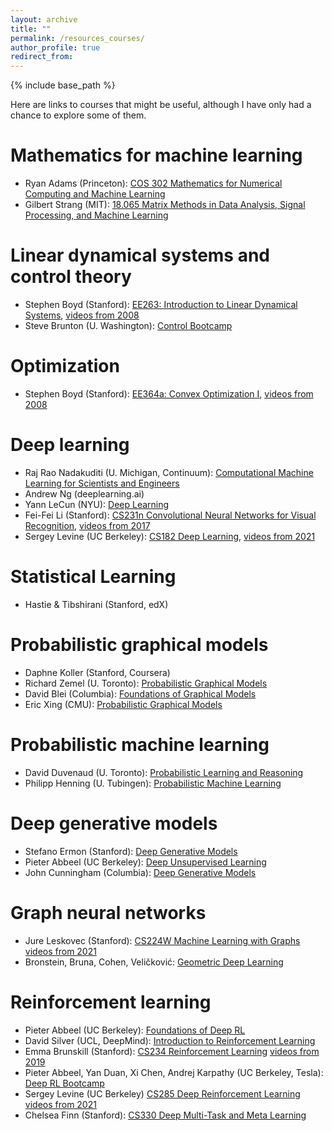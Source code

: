 ```yaml
---
layout: archive
title: ""
permalink: /resources_courses/
author_profile: true
redirect_from:
---
```


{% include base_path %}

Here are links to courses that might be useful, although I have only had a chance to explore some of them. 

# Mathematics for machine learning
* Ryan Adams (Princeton): [COS 302 Mathematics for Numerical Computing and Machine Learning](https://www.cs.princeton.edu/courses/archive/spring21/cos302/)
* Gilbert Strang (MIT): [18.065 Matrix Methods in Data Analysis, Signal Processing, and Machine Learning](https://ocw.mit.edu/courses/mathematics/18-065-matrix-methods-in-data-analysis-signal-processing-and-machine-learning-spring-2018/)

# Linear dynamical systems and control theory
* Stephen Boyd (Stanford): [EE263: Introduction to Linear Dynamical Systems](http://ee263.stanford.edu/archive/), [videos from 2008](https://www.youtube.com/playlist?list=PL06960BA52D0DB32B)
* Steve Brunton (U. Washington): [Control Bootcamp](https://www.youtube.com/playlist?list=PLMrJAkhIeNNR20Mz-VpzgfQs5zrYi085m)

# Optimization
* Stephen Boyd (Stanford): [EE364a: Convex Optimization I](https://web.stanford.edu/class/ee364a/), [videos from 2008](http://www.youtube.com/view_play_list?p=3940DD956CDF0622)

# Deep learning
* Raj Rao Nadakuditi (U. Michigan, Continuum): [Computational Machine Learning for Scientists and Engineers](https://continuum.engin.umich.edu/programs/jumpstart-ml/)
* Andrew Ng (deeplearning.ai)
* Yann LeCun (NYU): [Deep Learning](https://www.youtube.com/playlist?list=PLLHTzKZzVU9e6xUfG10TkTWApKSZCzuBI)
* Fei-Fei Li (Stanford): [CS231n Convolutional Neural Networks for Visual Recognition](http://cs231n.stanford.edu/index.html), [videos from 2017](https://www.youtube.com/playlist?list=PLC1qU-LWwrF64f4QKQT-Vg5Wr4qEE1Zxk)
* Sergey Levine (UC Berkeley): [CS182 Deep Learning](https://cs182sp21.github.io/), [videos from 2021](https://www.youtube.com/playlist?list=PL_iWQOsE6TfVmKkQHucjPAoRtIJYt8a5A)

# Statistical Learning
* Hastie & Tibshirani (Stanford, edX)

# Probabilistic graphical models
* Daphne Koller (Stanford, Coursera)
* Richard Zemel (U. Toronto): [Probabilistic Graphical Models](http://www.cs.toronto.edu/~zemel/inquiry/courses_home.php?ID=5&SEM=10)
* David Blei (Columbia): [Foundations of Graphical Models](http://www.cs.columbia.edu/~blei/fogm/2019F/index.html)
* Eric Xing (CMU): [Probabilistic Graphical Models](http://www.cs.cmu.edu/~epxing/Class/10708-20/lectures.html)


# Probabilistic machine learning
* David Duvenaud (U. Toronto): [Probabilistic Learning and Reasoning](https://probmlcourse.github.io/csc412/)
* Philipp Henning (U. Tubingen): [Probabilistic Machine Learning](https://www.youtube.com/playlist?list=PL05umP7R6ij1tHaOFY96m5uX3J21a6yNd)

# Deep generative models
* Stefano Ermon (Stanford): [Deep Generative Models](https://deepgenerativemodels.github.io/)
* Pieter Abbeel (UC Berkeley): [Deep Unsupervised Learning](https://sites.google.com/view/berkeley-cs294-158-sp20/home)
* John Cunningham (Columbia): [Deep Generative Models](http://stat.columbia.edu/~cunningham/teaching/GR8201/)
 

# Graph neural networks
* Jure Leskovec (Stanford): [CS224W Machine Learning with Graphs](http://web.stanford.edu/class/cs224w/) [videos from 2021](https://www.youtube.com/watch?v=JAB_plj2rbA&list=PLoROMvodv4rPLKxIpqhjhPgdQy7imNkDn)
* Bronstein, Bruna, Cohen, Veličković: [Geometric Deep Learning](https://geometricdeeplearning.com/lectures/)

# Reinforcement learning
* Pieter Abbeel (UC Berkeley): [Foundations of Deep RL](https://www.youtube.com/playlist?list=PLwRJQ4m4UJjNymuBM9RdmB3Z9N5-0IlY0)
* David Silver (UCL, DeepMind): [Introduction to Reinforcement Learning](https://deepmind.com/learning-resources/-introduction-reinforcement-learning-david-silver)
* Emma Brunskill (Stanford):  [CS234 Reinforcement Learning](https://web.stanford.edu/class/cs234/) [videos from 2019](https://www.youtube.com/playlist?list=PLoROMvodv4rOSOPzutgyCTapiGlY2Nd8u)
* Pieter Abbeel, Yan Duan, Xi Chen, Andrej Karpathy (UC Berkeley, Tesla): [Deep RL Bootcamp](https://sites.google.com/view/deep-rl-bootcamp/lectures)
* Sergey Levine (UC Berkeley) [CS285 Deep Reinforcement Learning](https://rail.eecs.berkeley.edu/deeprlcourse/) [videos from 2021](https://www.youtube.com/playlist?list=PL_iWQOsE6TfXxKgI1GgyV1B_Xa0DxE5eH)
* Chelsea Finn (Stanford): [CS330 Deep Multi-Task and Meta Learning](https://www.youtube.com/watch?v=0rZtSwNOTQo&list=PLoROMvodv4rMC6zfYmnD7UG3LVvwaITY5)

